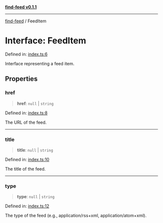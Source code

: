 [**find-feed v0.1.1**](../README.md)

***

[find-feed](../README.md) / FeedItem

# Interface: FeedItem

Defined in: [index.ts:6](https://github.com/Robot-Inventor/find-feed/blob/50bb94790f41d7d58a7b84b6dd766be1f13602e7/src/index.ts#L6)

Interface representing a feed item.

## Properties

### href

> **href**: `null` \| `string`

Defined in: [index.ts:8](https://github.com/Robot-Inventor/find-feed/blob/50bb94790f41d7d58a7b84b6dd766be1f13602e7/src/index.ts#L8)

The URL of the feed.

***

### title

> **title**: `null` \| `string`

Defined in: [index.ts:10](https://github.com/Robot-Inventor/find-feed/blob/50bb94790f41d7d58a7b84b6dd766be1f13602e7/src/index.ts#L10)

The title of the feed.

***

### type

> **type**: `null` \| `string`

Defined in: [index.ts:12](https://github.com/Robot-Inventor/find-feed/blob/50bb94790f41d7d58a7b84b6dd766be1f13602e7/src/index.ts#L12)

The type of the feed (e.g., application/rss+xml, application/atom+xml).
